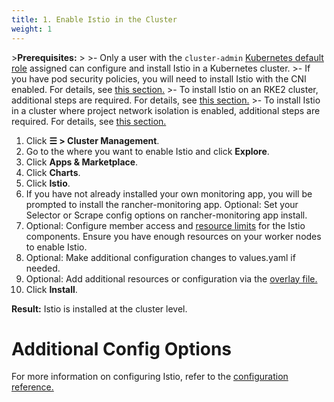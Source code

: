 ```yaml
---
title: 1. Enable Istio in the Cluster
weight: 1
---
```


\>**Prerequisites:**
\>
\>- Only a user with the `cluster-admin` [Kubernetes default role](https://kubernetes.io/docs/reference/access-authn-authz/rbac/#user-facing-roles) assigned can configure and install Istio in a Kubernetes cluster.
\>- If you have pod security policies, you will need to install Istio with the CNI enabled. For details, see [this section.](https://rancher.com/docs/rancher/v2.6/en/istio/configuration-reference/enable-istio-with-psp)
\>- To install Istio on an RKE2 cluster, additional steps are required. For details, see [this section.](https://rancher.com/docs/rancher/v2.6/en/istio/configuration-reference/rke2/)
\>- To install Istio in a cluster where project network isolation is enabled, additional steps are required. For details, see [this section.](https://rancher.com/docs/rancher/v2.6/en/istio/configuration-reference/canal-and-project-network)

1.  Click **☰ \> Cluster Management**.
1. Go to the where you want to enable Istio and click **Explore**.
1. Click **Apps & Marketplace**.
1. Click **Charts**.
1. Click **Istio**.
1. If you have not already installed your own monitoring app, you will be prompted to install the rancher-monitoring app. Optional: Set your Selector or Scrape config options on rancher-monitoring app install. 
1. Optional: Configure member access and [resource limits](https://rancher.com/docs/rancher/v2.6/en/istio/resources/) for the Istio components. Ensure you have enough resources on your worker nodes to enable Istio.
1. Optional: Make additional configuration changes to values.yaml if needed.
1. Optional: Add additional resources or configuration via the [overlay file.](https://rancher.com/docs/rancher/v2.6/en/istio/configuration-reference/#overlay-file)
1. Click **Install**.

**Result:** Istio is installed at the cluster level.

# Additional Config Options

For more information on configuring Istio, refer to the [configuration reference.](https://rancher.com/docs/rancher/v2.6/en/istio/configuration-reference)
